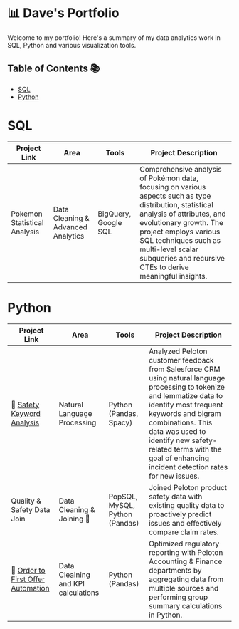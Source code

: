 # 📊 Dave's Portfolio

Welcome to my portfolio! Here's a summary of my data analytics work in SQL, Python and various visualization tools.

## Table of Contents 📚

- [SQL](https://github.com/ddibara5/Portfolio-Guide/edit/main/README.md#sql)
- [Python](https://github.com/ddibara5/Portfolio-Guide/edit/main/README.md#sql)

# SQL
| Project Link | Area | Tools | Project Description |
| ------------ | ---- | ----- | ------------------- |
| Pokemon Statistical Analysis | Data Cleaning & Advanced Analytics | BigQuery, Google SQL | Comprehensive analysis of Pokémon data, focusing on various aspects such as type distribution, statistical analysis of attributes, and evolutionary growth. The project employs various SQL techniques such as multi-level scalar subqueries and recursive CTEs to derive meaningful insights. 

# Python

| Project Link | Area | Tools | Project Description |
| ------------ | ---- | ----- | ------------------- |
| 🦺 [Safety Keyword Analysis](https://github.com/ddibara5/safety-keywords) | Natural Language Processing | Python (Pandas, Spacy) | Analyzed Peloton customer feedback from Salesforce CRM using natural language processing to tokenize and lemmatize data to identify most frequent keywords and bigram combinations. This data was used to identify new safety-related terms with the goal of enhancing incident detection rates for new issues.
| Quality & Safety Data Join | Data Cleaning & Joining 🧷 | PopSQL, MySQL, Python (Pandas) | Joined Peloton product safety data with existing quality data to proactively predict issues and effectively compare claim rates. 
| 🚚 [Order to First Offer Automation](https://github.com/ddibara5/order-to-first-offer) | Data Cleaining and KPI calculations | Python (Pandas) | Optimized regulatory reporting with Peloton Accounting & Finance departments by aggregating data from multiple sources and performing group summary calculations in Python.
